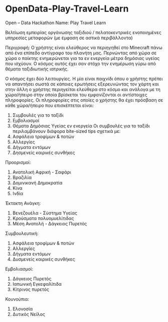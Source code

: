 # OpenData-Play-Travel-Learn
Open – Data Hackathon
Name: Play Travel Learn

Βελτίωση εμπειρίας οργάνωσης ταξιδιού / πελατοκεντρικές ενοποιημένες υπηρεσίες μεταφορών (με έμφαση σε αστικά περιβάλλοντα)

Περιγραφή: Ο χρήστης είναι ελεύθερος να περιηγηθεί στο Minecraft πάνω από ένα επίπεδο αντίγραφο του πλανήτη μας. Περνώντας από χώρα σε χώρα ο παίκτης ενημερώνεται για τα εν ενεργεία μέτρα δημόσιας υγείας που ισχύουν. Ο κόσμος αυτός έχει σαν στόχο την ενημέρωση γύρω από θέματα ταξιδιωτικής ιατρικής.








Ο κόσμος έχει δύο λειτουργίες. Η μία είναι παιχνίδι όπου ο χρήστης πρέπει να απαντήσει σωστά σε κάποιες ερωτήσεις εξερευνώντας τον χάρτη και στην άλλη ο χρήστης περιηγείται ελεύθερα στο κόσμο και ανάλογα με τη χώρα/ήπειρο στην οποία βρίσκεται του εμφανίζονται οι αντίστοιχες πληροφορίες.
Οι πληροφορίες στις οποίες ο χρήστης θα έχει πρόσβαση σε κάθε χώρα/ήπειρο που επισκέπτεται είναι:
1.	Συμβουλές για το ταξίδι
2.	Εμβολιασμοί
3.	Θέματα Δημόσιας Υγείας εν ενεργεία
Οι συμβουλές για το ταξίδι περιλαμβάνουν διάφορα bite-sized tips σχετικά με:
1.	Ασφάλεια τροφίμων & ποτών
2.	Αλλεργίες
3.	Δήγματα εντόμων
4.	Δησμενείς καιρικές συνθήκες



Προορισμοί:
1.	Ανατολική Αφρική - Σαφάρι
2.	Βραζιλία
3.	Δομινικανή Δημοκρατία
4.	Κίνα
5.	Ινδία

Έκτακτη Ανάγκη:
1.	Βενεζουέλα - Σύστημα Υγείας
2.	Κρούσματα πολυομυελίτιδας
3.	Μέση Ανατολή - Δάγκειος Πυρετός


Συμβουλευτική:
1.	Ασφάλεια τροφίμων & ποτών
2.	Αλλεργίες
3.	Δήγματα εντόμων
4.	Δυσμενείς καιρικές συνθήκες

Εμβολιασμοί:
1.	Δάγκειος Πυρετός
2.	Ιαπωνική Εγκεφαλίτιδα
3.	Κίτρινος πυρετός

Κουνούπια:
1.	Ελονοσία
2.	Δυτικός Νείλος



